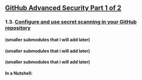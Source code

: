 ## [GitHub Advanced Security Part 1 of 2](https://learn.microsoft.com/en-us/training/paths/github-advanced-security/)

### 1.3. [Configure and use secret scanning in your GitHub repository](https://learn.microsoft.com/en-us/training/modules/configure-use-secret-scanning-github-repository/)

#### (smaller submodules that i will add later)
#### (smaller submodules that i will add later)
#### (smaller submodules that i will add later)

#### In a Nutshell:

